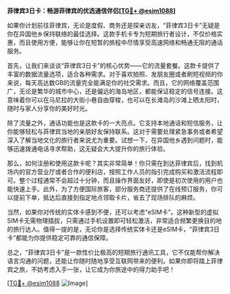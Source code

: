 **菲律宾3日卡：畅游菲律宾的优选通信伴侣[[TG💪+ @esim1088](https://t.me/s/esim1088)]**

如果你计划前往菲律宾，无论是度假、商务还是探亲访友，“菲律宾3日卡”无疑是你在异国他乡保持联络的最佳选择。这款手机卡专为短期旅行者设计，不仅价格实惠，而且使用方便，能够让你在短暂的旅程中尽情享受高速网络和畅通无阻的通话服务。

首先，让我们来谈谈“菲律宾3日卡”的核心优势——它的流量套餐。这款卡提供了丰富的数据流量选项，适合各种需求。对于喜欢拍照、发朋友圈或者刷短视频的你来说，每天高达数GB的流量完全能满足你的社交需求。而且，它的网络覆盖范围广，无论是繁华的城市中心，还是偏远的海岛地区，都能保证稳定的信号连接。这意味着你可以在马尼拉的大街小巷自由穿梭，也可以在长滩岛的沙滩上晒太阳时，随时与家人分享你的美好时光。

除了流量之外，通话功能也是这款卡的一大亮点。它支持本地通话和短信服务，让你能够轻松与菲律宾当地的亲朋好友保持联系。这对于需要处理紧急事务或者希望深入了解当地文化的旅行者来说尤为重要。试想一下，在异国他乡遇到问题时，能够迅速拨通电话寻求帮助，这无疑会大大提升你的旅行体验。

那么，如何注册和使用这款卡呢？其实非常简单！你只需在到达菲律宾后，找到机场内的官方营业厅或者合作的便利店，按照工作人员的指引完成购买和激活流程即可。整个过程通常不会超过十分钟，而且操作界面友好，即使是初次使用的用户也能快速上手。此外，为了方便国际旅客，部分服务商还提供了在线预订服务，你可以提前下单，抵达后直接到指定地点领取卡片，省去了现场排队的麻烦。

当然，如果你对传统的实体卡感到不便，还可以考虑“eSIM卡”。这种新型的虚拟SIM卡无需物理插拔，只需通过手机设置即可轻松激活，非常适合频繁更换目的地的旅行达人。值得一提的是，无论你是选择传统实体卡还是eSIM卡，“菲律宾3日卡”都能为你提供稳定可靠的通信保障。

总之，“菲律宾3日卡”是一款性价比极高的短期旅行通讯工具，它不仅能帮你解决语言沟通的问题，还能让你随时随地享受互联网带来的便利。如果你即将踏上菲律宾之旅，不妨考虑入手一张，让它成为你旅途中的得力助手吧！

[[TG💪+ @esim1088](https://t.me/s/esim1088) ![Image](https://i.postimg.cc/4NQfJmqS/Snipaste-2025-05-13-00-14-12.png)]